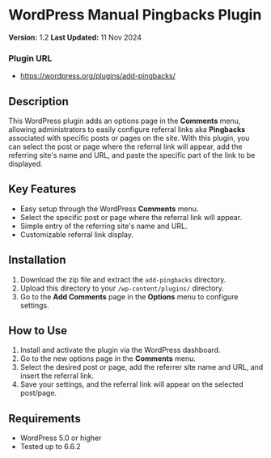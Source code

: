 # WordPress Manual Pingbacks Plugin
**Version:** 1.2
**Last Updated:** 11 Nov 2024

### Plugin URL
- https://wordpress.org/plugins/add-pingbacks/

## Description
This WordPress plugin adds an options page in the **Comments** menu, allowing administrators to easily configure referral links aka **Pingbacks** associated with specific posts or pages on the site. With this plugin, you can select the post or page where the referral link will appear, add the referring site's name and URL, and paste the specific part of the link to be displayed.

## Key Features
- Easy setup through the WordPress **Comments** menu.
- Select the specific post or page where the referral link will appear.
- Simple entry of the referring site's name and URL.
- Customizable referral link display.

## Installation
1. Download the zip file and extract the `add-pingbacks` directory.
2. Upload this directory to your `/wp-content/plugins/` directory.
3. Go to the **Add Comments** page in the **Options** menu to configure settings.

## How to Use
1. Install and activate the plugin via the WordPress dashboard. 
2. Go to the new options page in the **Comments** menu.
3. Select the desired post or page, add the referrer site name and URL, and insert the referral link.
4. Save your settings, and the referral link will appear on the selected post/page.

## Requirements
- WordPress 5.0 or higher
- Tested up to 6.6.2
